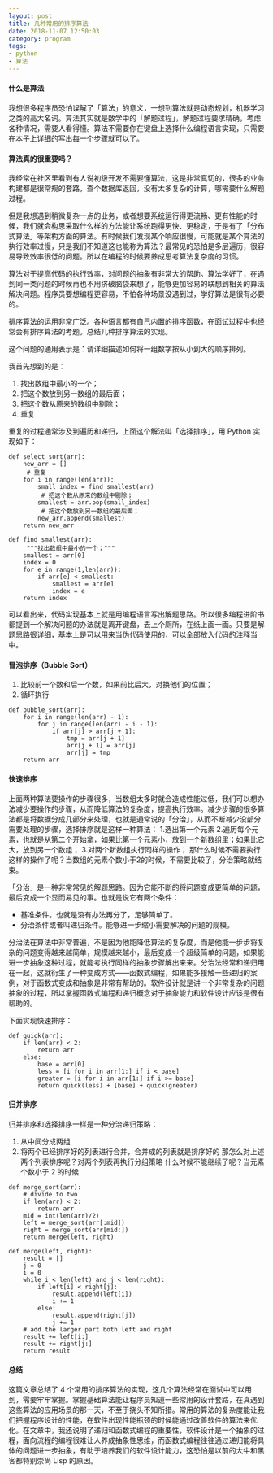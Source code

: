 ```yaml
---
layout: post
title: 几种常用的排序算法
date: 2018-11-07 12:50:03
category: program
tags:
- python
- 算法
---
```

#### 什么是算法
我想很多程序员恐怕误解了「算法」的意义，一想到算法就是动态规划，机器学习之类的高大名词。算法其实就是数学中的「解题过程」，解题过程要求精确，考虑各种情况，需要人看得懂。算法不需要你在键盘上选择什么编程语言实现，只需要在本子上详细的写出每一个步骤就可以了。
<!--more-->
#### 算法真的很重要吗？
我经常在社区里看到有人说初级开发不需要懂算法，这是非常真切的，很多的业务构建都是很常规的套路，查个数据库返回，没有太多复杂的计算，哪需要什么解题过程。

但是我想遇到稍微复杂一点的业务，或者想要系统运行得更流畅、更有性能的时候，我们就会构思采取什么样的方法能让系统跑得更快、更稳定，于是有了「分布式算法」等架构方面的算法。有时候我们发现某个响应很慢，可能就是某个算法的执行效率过慢，只是我们不知道这也能称为算法？最常见的恐怕是多层遍历，很容易导致效率很低的问题。所以在编程的时候要养成思考算法复杂度的习惯。

算法对于提高代码的执行效率，对问题的抽象有非常大的帮助。算法学好了，在遇到同一类问题的时候再也不用挤破脑袋来想了，能够更加容易的联想到相关的算法解决问题。程序员要想编程更容易，不怕各种场景没遇到过，学好算法是很有必要的。

排序算法的运用非常广泛。各种语言都有自己内置的排序函数，在面试过程中也经常会有排序算法的考题。总结几种排序算法的实现。

这个问题的通用表示是：请详细描述如何将一组数字按从小到大的顺序排列。

我首先想到的是：
1. 找出数组中最小的一个；
2. 把这个数放到另一数组的最后面；
3. 把这个数从原来的数组中剔除；
4. 重复

重复的过程通常涉及到遍历和递归，上面这个解法叫「选择排序」，用 Python 实现如下：
```
def select_sort(arr):
    new_arr = []
     # 重复
    for i in range(len(arr)):
        small_index = find_smallest(arr)
         # 把这个数从原来的数组中剔除；
        smallest = arr.pop(small_index)
         # 把这个数放到另一数组的最后面；
        new_arr.append(smallest)
    return new_arr
       
def find_smallest(arr):
     """找出数组中最小的一个；"""
    smallest = arr[0]
    index = 0
    for e in range(1,len(arr)):
        if arr[e] < smallest:
            smallest = arr[e]
            index = e
    return index
```
可以看出来，代码实现基本上就是用编程语言写出解题思路。所以很多编程进阶书都提到一个解决问题的办法就是离开键盘，去上个厕所，在纸上画一画。只要是解题思路很详细，基本上是可以用来当伪代码使用的，可以全部放入代码的注释当中。

#### 冒泡排序（Bubble Sort）
1. 比较前一个数和后一个数，如果前比后大，对换他们的位置；
2. 循环执行

```
def bubble_sort(arr):
    for i in range(len(arr) - 1):
        for j in range(len(arr) - i - 1):
            if arr[j] > arr[j + 1]:
                tmp = arr[j + 1]
                arr[j + 1] = arr[j]
                arr[j] = tmp
    return arr
```
#### 快速排序
上面两种算法要操作的步骤很多，当数组太多时就会造成性能过低，我们可以想办法减少要操作的步骤，从而降低算法的复杂度，提高执行效率。减少步骤的很多算法都是将数据分成几部分来处理，也就是通常说的「分治」，从而不断减少没部分需要处理的步骤，选择排序就是这样一种算法：
1.选出第一个元素
2.遍历每个元素，也就是从第二个开始拿，如果比第一个元素小，放到一个新数组里；如果比它大，放到另一个数组；
3.对两个新数组执行同样的操作；
那什么时候不需要执行这样的操作了呢？当数组的元素个数小于2的时候，不需要比较了，分治策略就结束。

「分治」是一种非常常见的解题思路。因为它能不断的将问题变成更简单的问题，最后变成一个显而易见的事。也就是说它有两个条件：
- 基准条件。也就是没有办法再分了，足够简单了。
- 分治条件或者叫递归条件。能够进一步缩小需要解决的问题的规模。

分治法在算法中非常普遍，不是因为他能降低算法的复杂度，而是他能一步步将复杂的问题变得越来越简单，规模越来越小，最后变成一个超级简单的问题，如果能进一步抽象这种过程，就能考执行同样的抽象步骤解出来来。分治法经常和递归用在一起，这就衍生了一种变成方式——函数式编程，如果能多接触一些递归的案例，对于函数式变成和抽象是非常有帮助的。软件设计就是讲一个非常复杂的问题抽象的过程，所以掌握函数式编程和递归概念对于抽象能力和软件设计应该是很有帮助的。

下面实现快速排序：
```
def quick(arr):
    if len(arr) < 2:
        return arr
    else:
        base = arr[0]
        less = [i for i in arr[1:] if i < base]
        greater = [i for i in arr[1:] if i >= base]
        return quick(less) + [base] + quick(greater)
```

#### 归并排序
归并排序和选择排序一样是一种分治递归策略：
1. 从中间分成两组
2. 将两个已经排序好的列表进行合并，合并成的列表就是排序好的
那怎么对上述两个列表排序呢？对两个列表再执行分组策略
什么时候不能继续了呢？当元素个数小于 2 的时候
```
def merge_sort(arr):
    # divide to two
    if len(arr) < 2:
        return arr
    mid = int(len(arr)/2)
    left = merge_sort(arr[:mid])
    right = merge_sort(arr[mid:])
    return merge(left, right)

def merge(left, right):
    result = []
    j = 0
    i = 0
    while i < len(left) and j < len(right):
        if left[i] < right[j]:
            result.append(left[i])
            i += 1
        else:
            result.append(right[j])
            j += 1
    # add the larger part both left and right
    result += left[i:]
    result += right[j:]
    return result
```

#### 总结
这篇文章总结了 4 个常用的排序算法的实现，这几个算法经常在面试中可以用到，需要牢牢掌握。掌握基础算法能让程序员知道一些常用的设计套路，在真遇到这些算法的应用场景的那一天，不至于挠头不知所措。常用的算法的复杂度能让我们把握程序设计的性能，在软件出现性能瓶颈的时候能通过改善软件的算法来优化。在文章中，我还说明了递归和函数式编程的重要性，软件设计是一个抽象的过程，面向流程的编程很难让人养成抽象性思维，而函数式编程往往通过递归能将具体的问题进一步抽象，有助于培养我们的软件设计能力，这恐怕是以前的大牛和黑客都特别崇尚 Lisp 的原因。


